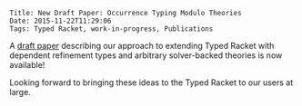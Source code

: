     Title: New Draft Paper: Occurrence Typing Modulo Theories
    Date: 2015-11-22T11:29:06
    Tags: Typed Racket, work-in-progress, Publications

A [draft paper](http://arxiv.org/abs/1511.07033) describing our
approach to extending Typed Racket with dependent refinement types and
arbitrary solver-backed theories is now available!

Looking forward to bringing these ideas to the Typed Racket to our
users at large.
